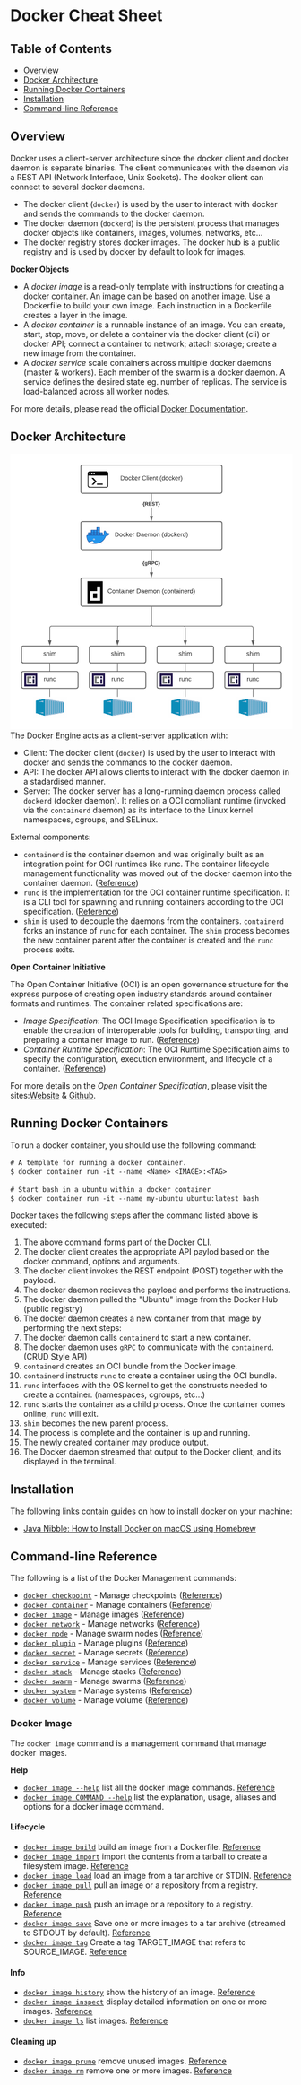 [comment]: <> (<img   src="https://www.docker.com/sites/default/files/d8/2019-07/vertical-logo-monochromatic.png"  width="70"  align="right" />)

# Docker Cheat Sheet
 

## Table of Contents

[comment]: <> (<img src="images/docker-overview.png"  width="500"  align="right" />)

* [Overview](#overview)
* [Docker Architecture](#docker-architecture)
* [Running Docker Containers](#running-docker-containers)
* [Installation](#installation)
* [Command-line Reference](#command-line-reference)

## Overview 
Docker uses a client-server architecture since the docker client and docker daemon is separate binaries. The client communicates with the daemon via a REST API (Network Interface, Unix Sockets). The docker client can connect to several docker daemons.
* The docker client (`docker`) is used by the user to interact with docker and sends the commands to the docker daemon.
* The docker daemon (`dockerd`) is the persistent process that manages docker objects like containers, images, volumes, networks, etc...
* The docker registry stores docker images. The docker hub is a public registry and is used by docker by default to look for images.

**Docker Objects**
* A *docker image* is a read-only template with instructions for creating a docker container. An image can be based on another image. Use a Dockerfile to build your own image. Each instruction in a Dockerfile creates a layer in the image.
* A *docker container* is a runnable instance of an image. You can create, start, stop, move, or delete a container via the docker client (cli) or docker API; connect a container to network; attach storage; create a new image from the container.
* A *docker service* scale containers across multiple docker daemons (master & workers). Each member of the swarm is a docker daemon. A service defines the desired state eg. number of replicas. The service is load-balanced across all worker nodes.

For more details, please read the official [Docker Documentation](https://docs.docker.com/get-started/overview/).

## Docker Architecture

[comment]: <> (<img)

[comment]: <> (  src="images/docker-architecture.png")

[comment]: <> (  width="400")

[comment]: <> (  align="right")

[comment]: <> (/>)
![docker-architecture](images/docker-architecture.png)
The Docker Engine acts as a client-server application with:

* Client: The docker client (`docker`) is used by the user to interact with docker and sends the commands to the docker daemon.
* API: The docker API allows clients to interact with the docker daemon in a stadardised manner.
* Server: The docker server has a long-running daemon process called `dockerd` (docker daemon). It relies on a OCI compliant runtime (invoked via the `containerd` daemon) as its interface to the Linux kernel namespaces, cgroups, and SELinux.

External components:
* `containerd` is the container daemon and was originally built as an integration point for OCI runtimes like runc. The container lifecycle management functionality was moved out of the docker daemon into the container daemon.  ([Reference](https://containerd.io/))
* `runc` is the implementation for the OCI container runtime specification. It is a CLI tool for spawning and running containers according to the OCI specification. ([Reference](https://github.com/opencontainers/runc))
* `shim` is used to decouple the daemons from the containers. `containerd` forks an instance  of `runc` for each container. The `shim` process becomes the new container parent after the container is created and the `runc` process exits.

**Open Container Initiative**

The Open Container Initiative (OCI) is an open governance structure for the express purpose of creating open industry standards around container formats and runtimes. The container related specifications are:
* *Image Specification*: The OCI Image Specification specification is to enable the creation of interoperable tools for building, transporting, and preparing a container image to run. ([Reference](https://github.com/opencontainers/image-spec/blob/master/spec.md))
* *Container Runtime Specification*: The OCI Runtime Specification aims to specify the configuration, execution environment, and lifecycle of a container. ([Reference](https://github.com/opencontainers/runtime-spec/blob/master/spec.md))

For more details on the *Open Container Specification*, please visit the sites:[Website](https://opencontainers.org/) & [Github](https://github.com/opencontainers).

## Running Docker Containers
To run a docker container, you should use the following command:

```shell
# A template for running a docker container.
$ docker container run -it --name <Name> <IMAGE>:<TAG>

# Start bash in a ubuntu within a docker container
$ docker container run -it --name my-ubuntu ubuntu:latest bash
```

Docker takes the following steps after the command listed above is executed:
1. The above command forms part of the Docker CLI.
2. The docker client creates the appropriate API paylod based on the docker command, options and arguments.
3. The docker client invokes the REST endpoint (POST) together with the payload.
4. The docker daemon recieves the payload and performs the instructions.
5. The docker daemon pulled the "Ubuntu" image from the Docker Hub (public registry)
6. The docker daemon creates a new container from that image by performing the next steps:
7. The docker daemon calls `containerd` to start a new container.
8. The docker daemon uses `gRPC` to communicate with the `containerd`. (CRUD Style API) 
9. `containerd` creates an OCI bundle from the Docker image. 
10. `containerd` instructs `runc` to create a container using the OCI bundle.
11. `runc` interfaces with the OS kernel to get the constructs needed to create a container. (namespaces, cgroups, etc...)
12. `runc` starts the container as a child process. Once the container comes online, `runc` will exit.
13. `shim` becomes the new parent process.
14. The process is complete and the container is up and running.
15. The newly created container may produce output.
16. The Docker daemon streamed that output to the Docker client, and its displayed in the terminal.


## Installation
The following links contain guides on how to install docker on your machine:
* [Java Nibble: How to Install Docker on macOS using Homebrew](https://www.javanibble.com/how-to-install-docker-on-macos-using-homebrew/)

## Command-line Reference
The following is a list of the Docker Management commands:
* [`docker checkpoint`]() - Manage checkpoints ([Reference](https://docs.docker.com/engine/reference/commandline/checkpoint/))
* [`docker container`]() - Manage containers ([Reference](https://docs.docker.com/engine/reference/commandline/container/))
* [`docker image`](#docker-image) - Manage images ([Reference](https://docs.docker.com/engine/reference/commandline/image/))
* [`docker network`]() - Manage networks ([Reference](https://docs.docker.com/engine/reference/commandline/network/))
* [`docker node`]() - Manage swarm nodes ([Reference](https://docs.docker.com/engine/reference/commandline/node/))
* [`docker plugin`]() - Manage plugins ([Reference](https://docs.docker.com/engine/reference/commandline/plugin/))
* [`docker secret`]() - Manage secrets ([Reference](https://docs.docker.com/engine/reference/commandline/secret/))
* [`docker service`]() - Manage services ([Reference](https://docs.docker.com/engine/reference/commandline/service/))
* [`docker stack`]() - Manage stacks ([Reference](https://docs.docker.com/engine/reference/commandline/stack/))
* [`docker swarm`]() - Manage swarms ([Reference](https://docs.docker.com/engine/reference/commandline/swarm/))
* [`docker system`]() - Manage systems ([Reference](https://docs.docker.com/engine/reference/commandline/system/))
* [`docker volume`]() - Manage volume ([Reference](#))

### Docker Image
The `docker image` command is a management command that manage docker images. 

**Help**
* [`docker image --help`](#) list all the docker image commands. [Reference](https://docs.docker.com/engine/reference/commandline/image/)
* [`docker image COMMAND --help`](#) list the explanation, usage, aliases and options for a docker image command.

#### Lifecycle
* [`docker image build`](#) build an image from a Dockerfile. [Reference](https://docs.docker.com/engine/reference/commandline/image_build/)
* [`docker image import`](#) import the contents from a tarball to create a filesystem image. [Reference](https://docs.docker.com/engine/reference/commandline/image_import/)
* [`docker image load`](#) load an image from a tar archive or STDIN. [Reference](https://docs.docker.com/engine/reference/commandline/image_load/)
* [`docker image pull`](#) pull an image or a repository from a registry. [Reference](https://docs.docker.com/engine/reference/commandline/image_pull/)
* [`docker image push`](#) push an image or a repository to a registry. [Reference](https://docs.docker.com/engine/reference/commandline/image_push/)
* [`docker image save`](#) Save one or more images to a tar archive (streamed to STDOUT by default). [Reference](https://docs.docker.com/engine/reference/commandline/image_save/)
* [`docker image tag`](#) Create a tag TARGET_IMAGE that refers to SOURCE_IMAGE. [Reference](https://docs.docker.com/engine/reference/commandline/image_tag/)

#### Info
* [`docker image history`](#) show the history of an image. [Reference](https://docs.docker.com/engine/reference/commandline/image_history/)
* [`docker image inspect`](#) display detailed information on one or more images. [Reference](https://docs.docker.com/engine/reference/commandline/image_inspect/)
* [`docker image ls`](#) list images. [Reference](https://docs.docker.com/engine/reference/commandline/image_ls/)

#### Cleaning up
* [`docker image prune`](#) remove unused images. [Reference](https://docs.docker.com/engine/reference/commandline/image_prune/)
* [`docker image rm`](#) remove one or more images. [Reference](https://docs.docker.com/engine/reference/commandline/image_rm/)